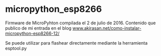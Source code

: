 # micropython_esp8266
Firmware de MicroPyhton compilada el 2 de julio de 2016.
Contenido que publico de mi entrada en el blog www.akirasan.net/como-instalar-micropython-esp8266-12/

Se puede utilizar para flashear directamente mediante la herramienta esptool.py
